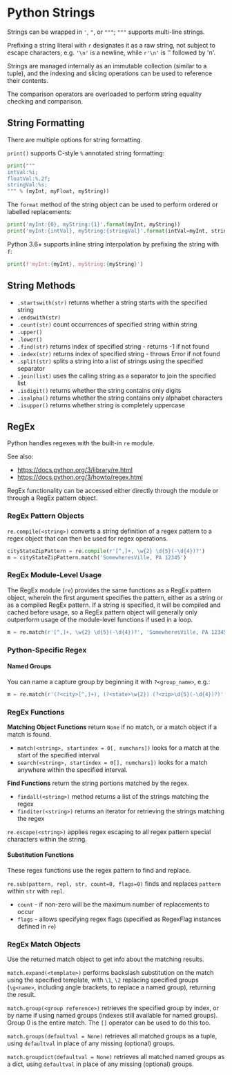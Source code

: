 # Python Strings
Strings can be wrapped in `'`, `"`, or `"""`; `"""` supports multi-line strings.

Prefixing a string literal with `r` designates it as a raw string, not subject to escape characters; e.g. `'\n'` is a newline, while `r'\n'` is '\' followed by 'n'.

Strings are managed internally as an immutable collection (similar to a tuple), and the indexing and slicing operations can be used to reference their contents.

The comparison operators are overloaded to perform string equality checking and comparison. 


## String Formatting

There are multiple options for string formatting.

`print()` supports C-style `%` annotated string formatting: 
``` Python
print("""
intVal:%i;
floatVal:%.2f;
stringVal:%s;
""" % (myInt, myFloat, myString))
```

The `format` method of the string object can be used to perform ordered or labelled replacements:

``` Python
print('myInt:{0}, myString:{1}'.format(myInt, myString))
print('myInt:{intVal}, myString:{stringVal}'.format(intVal=myInt, stringVal=myString))
```

Python 3.6+ supports inline string interpolation by prefixing the string with `f`:

``` Python
print(f'myInt:{myInt}, myString:{myString}')
```

## String Methods

* `.startswith(str)` returns whether a string starts with the specified string
* `.endswith(str)`
* `.count(str)` count occurrences of specified string within string
* `.upper()`
* `.lower()`
* `.find(str)` returns index of specified string - returns -1 if not found
* `.index(str)` returns index of specified string - throws Error if not found
* `.split(str)` splits a string into a list of strings using the specified separator
* `.join(list)` uses the calling string as a separator to join the specified list
* `.isdigit()` returns whether the string contains only digits
* `.isalpha()` returns whether the string contains only alphabet characters
* `.isupper()` returns whether string is completely uppercase

## RegEx
Python handles regexes with the built-in `re` module.

See also:
* https://docs.python.org/3/library/re.html
* https://docs.python.org/3/howto/regex.html

RegEx functionality can be accessed either directly through the module or through a RegEx pattern object.

### RegEx Pattern Objects
`re.compile(<string>)` converts a string definition of a regex pattern to a regex object that can then be used for regex operations.

``` Python
cityStateZipPattern = re.compile(r'[^,]+, \w{2} \d{5}(-\d{4})?')
m = cityStateZipPattern.match('SomewheresVille, PA 12345')
```

### RegEx Module-Level Usage
The RegEx module (`re`) provides the same functions as a RegEx pattern object, wherein the first argument specifies the pattern, either as a string or as a compiled RegEx pattern. If a string is specified, it will be compiled and cached before usage, so a RegEx pattern object will generally only outperform usage of the module-level functions if used in a loop.

``` Python
m = re.match(r'[^,]+, \w{2} \d{5}(-\d{4})?', 'SomewheresVille, PA 12345')
```

### Python-Specific Regex

#### Named Groups
You can name a capture group by beginning it with `?<group_name>`, e.g.:

``` Python
m = re.match(r'(?<city>[^,]+), (?<state>\w{2}) (?<zip>\d{5}(-\d{4})?)', 'SomewheresVille, PA 12345')
```


### RegEx Functions

**Matching Object Functions** return `None` if no match, or a match object if a match is found. 
- `match(<string>, startindex = 0[, numchars])` looks for a match at the start of the specified interval
- `search(<string>, startindex = 0[], numchars])` looks for a match anywhere within the specified interval.


**Find Functions** return the string portions matched by the regex.
- `findall(<string>)` method returns a list of the strings matching the regex
- `finditer(<string>)` returns an iterator for retrieving the strings matching the regex

`re.escape(<string>)` applies regex escaping to all regex pattern special characters within the string.

#### Substitution Functions
These regex functions use the regex pattern to find and replace.

`re.sub(pattern, repl, str, count=0, flags=0)` finds and replaces `pattern` within `str` with `repl`.

* `count` - if non-zero will be the maximum number of replacements to occur
* `flags` - allows specifying regex flags (specified as RegexFlag instances defined in `re`)


### RegEx Match Objects
Use the returned match object to get info about the matching results.

`match.expand(<template>)` performs backslash substitution on the match using the specified template, with `\1`, `\2` replacing specified groups (`\g<name>`, including angle brackets, to replace a named group), returning the result.

`match.group(<group reference>)` retrieves the specified group by index, or by name if using named groups (indexes still available for named groups). Group 0 is the entire match. The `[]` operator can be used to do this too.

`match.groups(defaultval = None)` retrieves all matched groups as a tuple, using `defaultval` in place of any missing (optional) groups.

`match.groupdict(defaultval = None)` retrieves all matched named groups as a dict, using `defaultval` in place of any missing (optional) groups.


